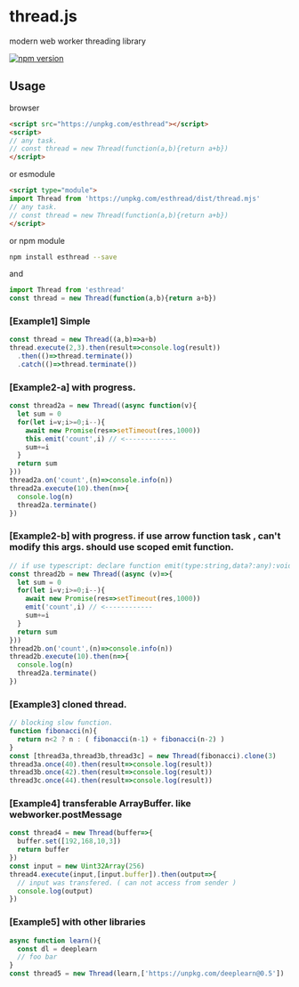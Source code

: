 thread.js
==================
modern web worker threading library

[![npm version](https://badge.fury.io/js/esthread.svg)](https://badge.fury.io/js/esthread)

Usage
--------------------

browser 
```html
<script src="https://unpkg.com/esthread"></script>
<script>
// any task.
// const thread = new Thread(function(a,b){return a+b})
</script>
```

or esmodule

```html
<script type="module">
import Thread from 'https://unpkg.com/esthread/dist/thread.mjs'
// any task.
// const thread = new Thread(function(a,b){return a+b})
</script>
```

or npm module
```bash
npm install esthread --save
```

and

```javascript
import Thread from 'esthread'
const thread = new Thread(function(a,b){return a+b})
```

### [Example1] Simple
```javascript
const thread = new Thread((a,b)=>a+b)
thread.execute(2,3).then(result=>console.log(result))
  .then(()=>thread.terminate())
  .catch(()=>thread.terminate())
```

### [Example2-a] with progress.
```javascript
const thread2a = new Thread((async function(v){
  let sum = 0
  for(let i=v;i>=0;i--){
    await new Promise(res=>setTimeout(res,1000))
    this.emit('count',i) // <-------------
    sum+=i
  }
  return sum
}))
thread2a.on('count',(n)=>console.info(n))
thread2a.execute(10).then(n=>{
  console.log(n)
  thread2a.terminate()
})
```

### [Example2-b] with progress.  if use arrow function task , can't modify this args. should use scoped emit function.
```javascript
// if use typescript: declare function emit(type:string,data?:any):void
const thread2b = new Thread((async (v)=>{
  let sum = 0
  for(let i=v;i>=0;i--){
    await new Promise(res=>setTimeout(res,1000))
    emit('count',i) // <------------
    sum+=i
  }
  return sum
}))
thread2b.on('count',(n)=>console.info(n))
thread2b.execute(10).then(n=>{
  console.log(n)
  thread2a.terminate()
})
```

### [Example3] cloned thread.
```javascript
// blocking slow function.
function fibonacci(n){
  return n<2 ? n : ( fibonacci(n-1) + fibonacci(n-2) )
}
const [thread3a,thread3b,thread3c] = new Thread(fibonacci).clone(3)
thread3a.once(40).then(result=>console.log(result))
thread3b.once(42).then(result=>console.log(result))
thread3c.once(44).then(result=>console.log(result))
```

### [Example4] transferable ArrayBuffer. like webworker.postMessage
```javascript
const thread4 = new Thread(buffer=>{
  buffer.set([192,168,10,3])
  return buffer
})
const input = new Uint32Array(256)
thread4.execute(input,[input.buffer]).then(output=>{
  // input was transfered. ( can not access from sender )
  console.log(output)
})
```

### [Example5] with other libraries
```javascript
async function learn(){
  const dl = deeplearn
  // foo bar
}
const thread5 = new Thread(learn,['https://unpkg.com/deeplearn@0.5'])
```